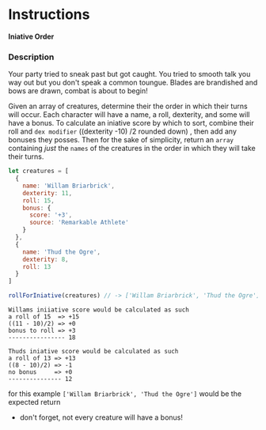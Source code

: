# Instructions  

**Iniative Order**

### Description

Your party tried to sneak past but got caught. You tried to smooth talk you way out but you don't speak a common toungue. Blades are brandished and bows are drawn, combat is about to begin!

Given an array of creatures, determine their the order in which their turns will occur. Each character will have a name, a roll, dexterity, and some will have a bonus. To calculate an iniative score by which to sort, combine their roll and `dex modifier` ((dexterity -10) /2 rounded down) , then add any bonuses they posses. Then for the sake of simplicity, return an `array` containing *just* the `names` of the creatures in the order in which they will take their turns.

```javascript
let creatures = [
  {
    name: 'Willam Briarbrick',
    dexterity: 11,
    roll: 15,
    bonus: {
      score: '+3',
      source: 'Remarkable Athlete'
    }
  },
  {
    name: 'Thud the Ogre',
    dexterity: 8,
    roll: 13
  }
]

rollForIniative(creatures) // -> ['Willam Briarbrick', 'Thud the Ogre']
```
```
Willams iniiative score would be calculated as such
a roll of 15  => +15
((11 - 10)/2) => +0
bonus to roll => +3
---------------- 18

Thuds iniative score would be calculated as such
a roll of 13 => +13
((8 - 10)/2) => -1
no bonus     => +0
--------------- 12
```
for this example `['Willam Briarbrick', 'Thud the Ogre']` would be the expected return
 - don't forget, not every creature will have a bonus!